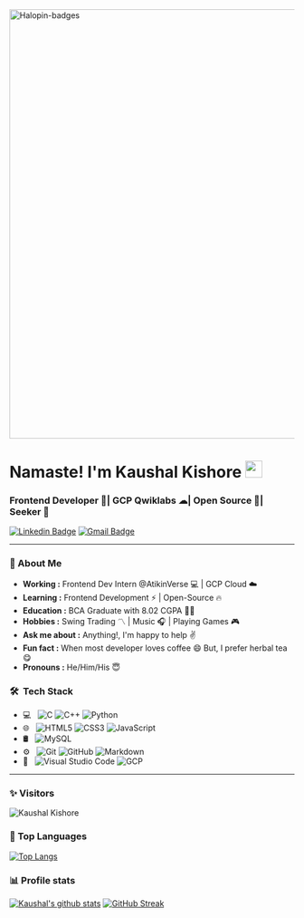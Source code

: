 <img width="758" alt="Halopin-badges" src="https://github.com/KaushalSonic/KaushalSonic/assets/88739514/6a94aeae-d53e-493d-8e7f-36cb2d42c7b3" alt="Hacktoberfest23 Badges">
<br>

# Namaste! I'm Kaushal Kishore  <img src="https://raw.githubusercontent.com/iampavangandhi/iampavangandhi/master/gifs/Hi.gif" width="30px">
### Frontend Developer 🎯| GCP Qwiklabs ☁| Open Source 🌳| Seeker 🚀

[![Linkedin Badge](https://img.shields.io/badge/-kaushalkishore-blue?style=flat-square&logo=Linkedin&logoColor=white&link=https://www.linkedin.com/in/kaushal-kishore-b373111a8//)](https://www.linkedin.com/in/kaushal-kishore-b373111a8/)
[![Gmail Badge](https://img.shields.io/badge/-kaushalsonic26@gmail.com-c14438?style=flat-square&logo=Gmail&logoColor=white&link=mailto:kaushalsonic26@gmail.com)](mailto:kaushalsonic26@gmail.com)

---------------------------------------------------------------------------------------------------------------------------------------------------------------------------------

### 🤔 About Me
-  **Working :**  Frontend Dev Intern @AtikinVerse :computer: | GCP Cloud :cloud: 
-  **Learning :** Frontend Development :zap: | Open-Source :fire:
-  **Education :** BCA Graduate with 8.02 CGPA :man_student:	
-  **Hobbies :** Swing Trading :part_alternation_mark: | Music :headphones: | Playing Games :video_game:
-  **Ask me about :** Anything!, I'm happy to help :v:
-  **Fun fact :** When most developer loves coffee :smile: But, I prefer herbal tea :yum:
-  **Pronouns :** He/Him/His :innocent:

### 🛠 &nbsp;Tech Stack</h3>

- 💻 &nbsp;
  ![C](https://img.shields.io/badge/-C-333333?style=flat&logo=C)
  ![C++](https://img.shields.io/badge/-C++-333333?style=flat&logo=C%2B%2B&logoColor=00599C)
  ![Python](https://img.shields.io/badge/-Python-333333?style=flat&logo=python)
- 🌐 &nbsp;
  ![HTML5](https://img.shields.io/badge/-HTML5-333333?style=flat&logo=HTML5)
  ![CSS3](https://img.shields.io/badge/-CSS-333333?style=flat&logo=CSS3&logoColor=1572B6)
  ![JavaScript](https://img.shields.io/badge/-JavaScript-333333?style=flat&logo=javascript)
- 🛢 &nbsp;
  ![MySQL](https://img.shields.io/badge/-MySQL-333333?style=flat&logo=mysql)
- ⚙️ &nbsp;
  ![Git](https://img.shields.io/badge/-Git-333333?style=flat&logo=git)
  ![GitHub](https://img.shields.io/badge/-GitHub-333333?style=flat&logo=github)
  ![Markdown](https://img.shields.io/badge/-Markdown-333333?style=flat&logo=markdown)
- 🔧 &nbsp;
  ![Visual Studio Code](https://img.shields.io/badge/-Visual%20Studio%20Code-333333?style=flat&logo=visual-studio-code&logoColor=007ACC)
  ![GCP](https://img.shields.io/badge/-☁GCP-333333?style=flat&logo=☁gcp)
  
---------------------------------------------------------------------------------------------------------------------------------------------------------------------------------
### ✨ Visitors 

<p align="left"> <img src="https://komarev.com/ghpvc/?username=KaushalSonic" alt="Kaushal Kishore" /> </p>

### 🌌 Top Languages 

[![Top Langs](https://github-readme-stats.vercel.app/api/top-langs/?username=KaushalSonic&layout=donut&bg_color=0A0F0B&title_color=ABD200&text_color=68B587)](https://github.com/KaushalSonic/github-readme-stats)

### 📊 Profile stats 

[![Kaushal's github stats](https://github-readme-stats.vercel.app/api?username=KaushalSonic&show_icons=true&title_color=ABD200&icon_color=B7D364&text_color=68B587&bg_color=0A0F0B)](https://github.com/KaushalSonic/github-readme-stats) <a href="https://git.io/streak-stats"><img src="https://streak-stats.demolab.com?user=KaushalSonic&theme=merko" alt="GitHub Streak" /></a>

